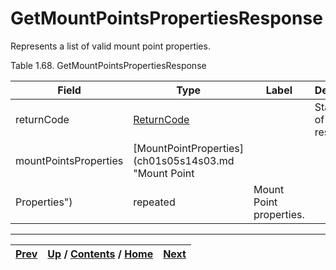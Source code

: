 
# GetMountPointsPropertiesResponse

Represents a list of valid mount point properties.

Table 1.68. GetMountPointsPropertiesResponse

Field| Type| Label| Description  
---|---|---|---  
returnCode| [ReturnCode](ch01s04s04.md "Return Code")|  | Status code of response.  
mountPointsProperties| [MountPointProperties](ch01s05s14s03.md "Mount Point
Properties")| repeated| Mount Point properties.  
  
  

* * *

[Prev](ch01s05s14.md) | [Up](ch01s05s14.md) / [Contents](index.md) / [Home](../../index.htm)|  [Next](ch01s05s14s03.md)  
---|---|---

